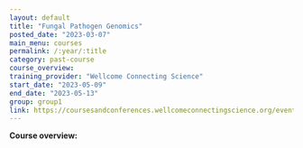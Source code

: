 ```yaml
---
layout: default
title: "Fungal Pathogen Genomics"
posted_date: "2023-03-07"
main_menu: courses
permalink: /:year/:title
category: past-course
course_overview: 
training_provider: "Wellcome Connecting Science"
start_date: "2023-05-09"
end_date: "2023-05-13"
group: group1
link: https://coursesandconferences.wellcomeconnectingscience.org/event/fungal-pathogen-genomics-20230509/
---
```

  
<!-- ### SARS-CoV-2 NGS bioinformatics course 2021 -->

<p align="left"><b >Course overview:</b></p>



